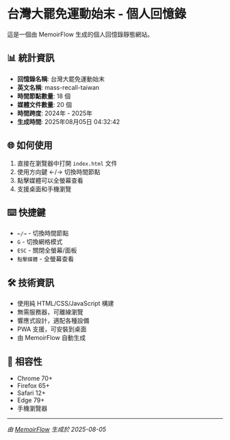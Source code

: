 # 台灣大罷免運動始末 - 個人回憶錄

這是一個由 MemoirFlow 生成的個人回憶錄靜態網站。

## 📊 統計資訊

- **回憶錄名稱**: 台灣大罷免運動始末
- **英文名稱**: mass-recall-taiwan
- **時間節點數量**: 18 個
- **媒體文件數量**: 20 個
- **時間跨度**: 2024年 - 2025年
- **生成時間**: 2025年08月05日 04:32:42

## 🌐 如何使用

1. 直接在瀏覽器中打開 `index.html` 文件
2. 使用方向鍵 ←/→ 切換時間節點
3. 點擊媒體可以全螢幕查看
4. 支援桌面和手機瀏覽

## ⌨️ 快捷鍵

- `←/→` - 切換時間節點
- `G` - 切換網格模式
- `ESC` - 關閉全螢幕/面板
- `點擊媒體` - 全螢幕查看

## 🛠️ 技術資訊

- 使用純 HTML/CSS/JavaScript 構建
- 無需服務器，可離線瀏覽
- 響應式設計，適配各種設備
- PWA 支援，可安裝到桌面
- 由 MemoirFlow 自動生成

## 📱 相容性

- Chrome 70+
- Firefox 65+
- Safari 12+
- Edge 79+
- 手機瀏覽器

---

*由 [MemoirFlow](https://github.com/your-repo/memoirflow) 生成於 2025-08-05*
